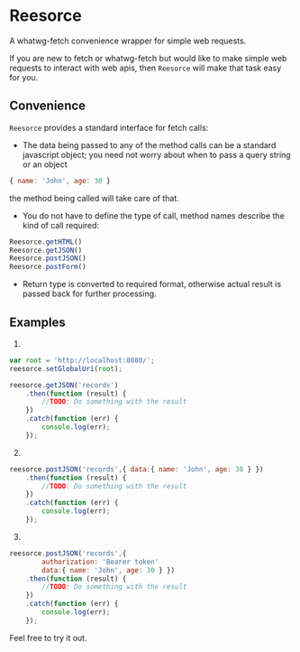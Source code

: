 # Reesorce
A whatwg-fetch convenience wrapper for simple web requests.

If you are new to fetch or whatwg-fetch but would like to make simple web requests to interact with web apis, then `Reesorce` will make that task easy for you.

## Convenience

`Reesorce` provides a standard interface for fetch calls:
* The data being passed to any of the method calls can be a standard javascript object; you need not worry about when to pass a query string or an object 
```javascript
{ name: 'John', age: 30 }
```
 the method being called will take care of that.
* You do not have to define the type of call, method names describe the kind of call required:
```javascript
Reesorce.getHTML()
Reesorce.getJSON()
Reesorce.postJSON()
Reesorce.postForm()
```
* Return type is converted to required format, otherwise actual result is passed back for further processing.

## Examples
1.
```javascript
var root = 'http://localhost:8080/';
reesorce.setGlobalUri(root);

reesorce.getJSON('records')
	.then(function (result) {
		//TODO: Do something with the result
	})
	.catch(function (err) {
		console.log(err);
	});
```
2.
```javascript
reesorce.postJSON('records',{ data:{ name: 'John', age: 30 } })
	.then(function (result) {
		//TODO: Do something with the result
	})
	.catch(function (err) {
		console.log(err);
	});
```

3.
```javascript
reesorce.postJSON('records',{
		authorization: 'Bearer token'	
		data:{ name: 'John', age: 30 } })
	.then(function (result) {
		//TODO: Do something with the result
	})
	.catch(function (err) {
		console.log(err);
	});
```

Feel free to try it out.